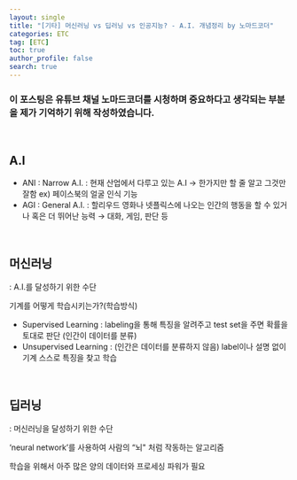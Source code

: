 ```yaml
---
layout: single
title: "[기타] 머신러닝 vs 딥러닝 vs 인공지능? - A.I. 개념정리 by 노마드코더"
categories: ETC
tag: [ETC]
toc: true
author_profile: false
search: true
---
```


### 이 포스팅은 유튜브 채널 노마드코더를 시청하며 중요하다고 생각되는 부분을 제가 기억하기 위해 작성하였습니다.

<br/>

## A.I

- ANI : Narrow A.I. : 현재 산업에서 다루고 있는 A.I → 한가지만 할 줄 알고 그것만 잘함 ex) 페이스북의 얼굴 인식 기능
- AGI : General A.I. : 할리우드 영화나 넷플릭스에 나오는 인간의 행동을 할 수 있거나 혹은 더 뛰어난 능력 → 대화, 게임, 판단 등

<br/>

## 머신러닝

: A.I.를 달성하기 위한 수단

기계를 어떻게 학습시키는가?(학습방식)

- Supervised Learning : labeling을 통해 특징을 알려주고 test set을 주면 확률을 토대로 판단 (인간이 데이터를 분류)
- Unsupervised Learning : (인간은 데이터를 분류하지 않음) label이나 설명 없이 기계 스스로 특징을 찾고 학습

<br/>

## 딥러닝

: 머신러닝을 달성하기 위한 수단

‘neural network’를 사용하여 사람의 “뇌" 처럼 작동하는 알고리즘

학습을 위해서 아주 많은 양의 데이터와 프로세싱 파워가 필요
